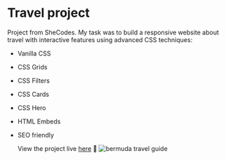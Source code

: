 # Travel project
Project from SheCodes. My task was to build a responsive website about travel with interactive features using advanced CSS techniques:
* Vanilla CSS
* CSS Grids
* CSS Filters
* CSS Cards
* CSS Hero
* HTML Embeds
* SEO friendly

  View the project live [here](https://bermuda-travel-project.netlify.app/) 👀
![bermuda travel guide](https://github.com/PatrycjaOosthuizen/bermuda-travel-project/assets/152764771/3e31510f-34d2-4953-8d8c-69f945b15f04)
